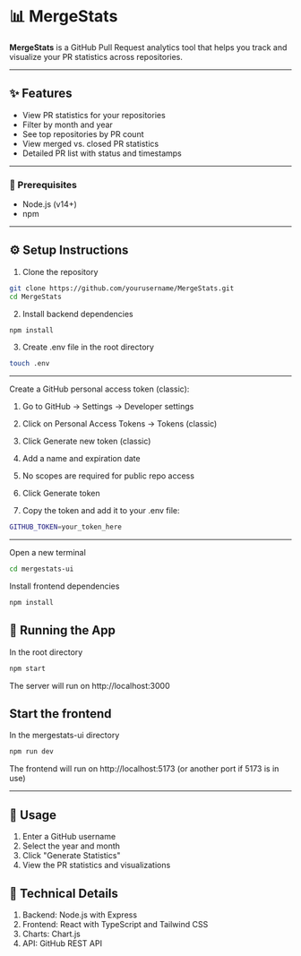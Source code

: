 # 📊 MergeStats

**MergeStats** is a GitHub Pull Request analytics tool that helps you track and visualize your PR statistics across repositories.

---

## ✨ Features
- View PR statistics for your repositories
- Filter by month and year
- See top repositories by PR count
- View merged vs. closed PR statistics
- Detailed PR list with status and timestamps


---

### 🔧 Prerequisites

- Node.js (v14+)
- npm 

---

## ⚙️ Setup Instructions

1. Clone the repository
```bash
git clone https://github.com/yourusername/MergeStats.git
cd MergeStats
```

2. Install backend dependencies
```bash
npm install
```

3. Create .env file in the root directory
```bash
touch .env
```

---


Create a GitHub personal access token (classic):

1. Go to GitHub → Settings → Developer settings

2. Click on Personal Access Tokens → Tokens (classic)

3. Click Generate new token (classic)

4. Add a name and expiration date

5. No scopes are required for public repo access

6. Click Generate token

7. Copy the token and add it to your .env file:

```bash
GITHUB_TOKEN=your_token_here
```

---
 Open a new terminal 
```bash
cd mergestats-ui
```

 Install frontend dependencies
```bash
npm install
```
## 🚀 Running the App
In the root directory
```bash
npm start
```
The server will run on http://localhost:3000

## Start the frontend
 In the mergestats-ui directory
```bash
npm run dev 
```
The frontend will run on http://localhost:5173 (or another port if 5173 is in use)

---

## 📌  Usage
1. Enter a GitHub username
2. Select the year and month
3. Click "Generate Statistics"
4. View the PR statistics and visualizations

## 🧰 Technical Details
1. Backend: Node.js with Express
2. Frontend: React with TypeScript and Tailwind CSS
3. Charts: Chart.js
4. API: GitHub REST API